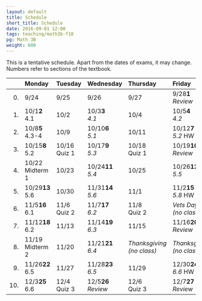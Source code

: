 ```yaml
---
layout: default
title: Schedule
short_title: Schedule
date: 2016-09-01 12:00
tags: teaching/math3b-f18
pg: Math 3B
weight: 600
---
```


This is a tentative schedule. Apart from the dates of exams, it may change. Numbers refer to sections of the textbook.

<table class="schedule">
        <thead>
            <tr class="header">
                <th align="right"></th>
                <th align="left">Monday</th>
                <th align="left">Tuesday</th>
                <th align="left">Wednesday</th>
                <th align="left">Thursday</th>
                <th align="left">Friday</th>
</tr>
    </thead>
    <tbody>
        <tr class="even">
            <td align="right">0.</td>
            <td align="left"><span class="right">9/24</span><span class="left"><b></b></span><br></td>
            <td align="left"><span class="right">9/25</span><span class="left"><b></b></span><br></td>
            <td align="left"><span class="right">9/26</span><span class="left"><b></b></span><br><em></em></td>
            <td align="left"><span class="right">9/27</span><span class="left"><b></b></span><br></td>
            <td align="left"><span class="right">9/28</span><span class="left"><b>1</b></span><br><em>Review</em></td>
        </tr>
        <tr class="even">
            <td align="right">1.</td>
            <td align="left"><span class="right">10/1</span><span class="left"><b>2</b></span><br>4.1</td>
            <td align="left"><span class="right">10/2</span><span class="left"><b></b></span><br></td>
            <td align="left"><span class="right">10/3</span><span class="left"><b>3</b></span><br><em>4.1</em></td>
            <td align="left"><span class="right">10/4</span><span class="left"><b></b></span><br></td>
            <td align="left"><span class="right">10/5</span><span class="left"><b>4</b></span><br><em>4.2</em></td>
        </tr>
        <tr class="odd">
            <td align="right">2.</td>
            <td align="left"><span class="right">10/8</span><span class="left"><b>5</b></span><br>4.3-4</td>
            <td align="left"><span class="right">10/9</span><span class="left"><b></b></span><br></td>
            <td align="left"><span class="right">10/10</span><span class="left"><b>6</b></span><br><em>5.1</em></td>
            <td align="left"><span class="right">10/11</span><span class="left"><b></b></span><br></td>
            <td align="left"><span class="right">10/12</span><span class="left"><b>7</b></span><br><em>5.2</em> <span class="hw">HW 1</span></td>
        </tr>
        <tr class="even">
            <td align="right">3.</td>
            <td align="left"><span class="right">10/15</span><span class="left"><b>8</b></span><br>5.2</td>
            <td align="left"><span class="right">10/16</span><span class="left"><b></b></span><br><span class="hw">Quiz 1</span></td>
            <td align="left"><span class="right">10/17</span><span class="left"><b>9</b></span><br><em>5.3</em></td>
            <td align="left"><span class="right">10/18</span><span class="left"><b></b></span><br><span class="hw">Quiz 1</span></td>
            <td align="left"><span class="right">10/19</span><span class="left"><b>10</b></span><br><em>Review</em></td>
        </tr>
        <tr class="odd">
            <td align="right">4.</td>
            <td align="left"><span class="right">10/22</span><span class="left"><b></b></span><br><span class="exam">Midterm 1</span></td>
            <td align="left"><span class="right">10/23</span><span class="left"><b></b></span><br></td>
            <td align="left"><span class="right">10/24</span><span class="left"><b>11</b></span><br><em>5.4</em></td>
            <td align="left"><span class="right">10/25</span><span class="left"><b></b></span><br></td>
            <td align="left"><span class="right">10/26</span><span class="left"><b>12</b></span><br><em>5.5</em></td>
        </tr>
        <tr class="even">
            <td align="right">5.</td>
            <td align="left"><span class="right">10/29</span><span class="left"><b>13</b></span><br>5.6</td>
            <td align="left"><span class="right">10/30</span><span class="left"><b></b></span><br></td>
            <td align="left"><span class="right">11/31</span><span class="left"><b>14</b></span><br><em>5.6</em></td>
            <td align="left"><span class="right">11/1</span><span class="left"><b></b></span><br></td>
            <td align="left"><span class="right">11/2</span><span class="left"><b>15</b></span><br><em>5.8</em> <span class="hw">HW 2</span></td>
        </tr>
        <tr class="odd">
            <td align="right">6.</td>
            <td align="left"><span class="right">11/5</span><span class="left"><b>16</b></span><br>6.1</td>
            <td align="left"><span class="right">11/6</span><span class="left"><b></b></span><br><span class="hw">Quiz 2</span></td>
            <td align="left"><span class="right">11/7</span><span class="left"><b>17</b></span><br><em>6.2</em></td>
            <td align="left"><span class="right">11/8</span><span class="left"><b></b></span><br><span class="hw">Quiz 2</span></td>
            <td align="left" class="hol"><em>Vets Day<br>(no class)</em></td>
        </tr>
        <tr class="even">
            <td align="right">7.</td>
            <td align="left"><span class="right">11/12</span><span class="left"><b>18</b></span><br>6.2</td>
            <td align="left"><span class="right">11/13</span><span class="left"><b></b></span><br></td>
            <td align="left"><span class="right">11/14</span><span class="left"><b>19</b></span><br><em>6.3</em></td>
            <td align="left"><span class="right">11/15</span><span class="left"><b></b></span><br></td>
            <td align="left"><span class="right">11/16</span><span class="left"><b>20</b></span><br><em>Review</em></td>
        </tr>
        <tr class="odd">
            <td align="right">8.</td>
            <td align="left"><span class="right">11/19</span><span class="left"><b></b></span><br><span class="exam">Midterm 2</span></td>
            <td align="left"><span class="right">11/20</span><span class="left"><b></b></span><br></td>
            <td align="left"><span class="right">11/21</span><span class="left"><b>21</b></span><br><em>6.4</em></td>
            <td align="left" class="hol"><em>Thanksgiving<br>(no class)</em></td>
            <td align="left" class="hol"><em>Thanksgiving<br>(no class)</em></td>
        </tr>
        <tr class="even">
            <td align="right">9.</td>
            <td align="left"><span class="right">11/26</span><span class="left"><b>22</b></span><br>6.5</td>
            <td align="left"><span class="right">11/27</span><span class="left"><b></b></span><br></td>
            <td align="left"><span class="right">11/28</span><span class="left"><b>23</b></span><br><em>6.5</em></td>
            <td align="left"><span class="right">11/29</span><span class="left"><b></b></span><br></td>
            <td align="left"><span class="right">12/30</span><span class="left"><b>24</b></span><br><em>6.6</em> <span class="hw">HW 3</span></td>
        </tr>
        <tr class="odd">
            <td align="right">10.</td>
            <td align="left"><span class="right">12/3</span><span class="left"><b>25</b></span><br>6.6</td>
            <td align="left"><span class="right">12/4</span><span class="left"><b></b></span><br><span class="hw">Quiz 3</span></td>
            <td align="left"><span class="right">12/5</span><span class="left"><b>26</b></span><br><em>Review</em></td>
            <td align="left"><span class="right">12/6</span><span class="left"><b></b></span><br><span class="hw">Quiz 3</span></td>
            <td align="left"><span class="right">12/7</span><span class="left"><b>27</b></span><br><em>Review</em></td>
        </tr>
    </tbody>
</table>
